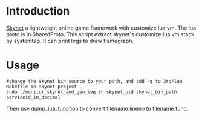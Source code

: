 Introduction
============
[Skynet](https://github.com/cloudwu/skynet/) a lightweight online game framework with customize lua vm. The lua proto is in SharedProto. This script extract skynet's customize lua vm stack by systemtap. It can print logs to draw flamegraph.

Usage
=====
 ```shell
 #change the skynet bin source to your path, and add -g to 3rd/lua Makefile in skynet project
 sudo ./monitor_skynet_and_gen_svg.sh skynet_pid skynet_bin_path serviceid_in_decimal
 ```
 Then use [dump_lua_function](https://github.com/spin6lock/dump_lua_function) to convert filename:lineno to filename:func.
